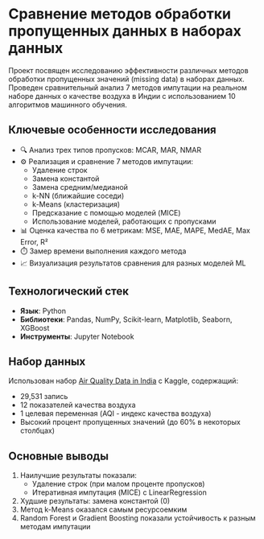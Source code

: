 # Сравнение методов обработки пропущенных данных в наборах данных

Проект посвящен исследованию эффективности различных методов обработки пропущенных значений (missing data) в наборах данных. Проведен сравнительный анализ 7 методов импутации на реальном наборе данных о качестве воздуха в Индии с использованием 10 алгоритмов машинного обучения.

## Ключевые особенности исследования

- 🔍 Анализ трех типов пропусков: MCAR, MAR, NMAR
- ⚙️ Реализация и сравнение 7 методов импутации:
  - Удаление строк
  - Замена константой
  - Замена средним/медианой
  - k-NN (ближайшие соседи)
  - k-Means (кластеризация)
  - Предсказание с помощью моделей (MICE)
  - Использование моделей, работающих с пропусками
- 📊 Оценка качества по 6 метрикам: MSE, MAE, MAPE, MedAE, Max Error, R²
- ⏱️ Замер времени выполнения каждого метода
- 📈 Визуализация результатов сравнения для разных моделей ML

## Технологический стек
- **Язык**: Python
- **Библиотеки**: Pandas, NumPy, Scikit-learn, Matplotlib, Seaborn, XGBoost
- **Инструменты**: Jupyter Notebook

## Набор данных
Использован набор [Air Quality Data in India](https://www.kaggle.com/datasets/rohanrao/air-quality-data-in-india) с Kaggle, содержащий:
- 29,531 запись
- 12 показателей качества воздуха
- 1 целевая переменная (AQI - индекс качества воздуха)
- Высокий процент пропущенных значений (до 60% в некоторых столбцах)

## Основные выводы
1. Наилучшие результаты показали:
   - Удаление строк (при малом проценте пропусков)
   - Итеративная импутация (MICE) с LinearRegression
2. Худшие результаты: замена константой (0)
3. Метод k-Means оказался самым ресурсоемким
4. Random Forest и Gradient Boosting показали устойчивость к разным методам импутации
